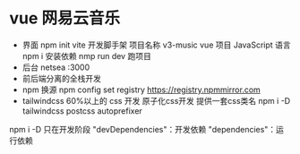 # vue 网易云音乐

- 界面 
    npm init vite 开发脚手架
    项目名称 v3-music
    vue 项目
    JavaScript 语言
    npm i 安装依赖
    nmp run dev 跑项目
- 后台
    netsea
    :3000
- 前后端分离的全栈开发
- npm 换源
    npm config set registry https://registry.npmmirror.com
- tailwindcss 60%以上的 css 开发 原子化css开发 提供一套css类名
    npm i -D tailwindcss postcss autoprefixer

npm i -D 只在开发阶段
"devDependencies"：开发依赖
"dependencies"：运行依赖